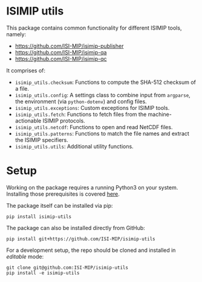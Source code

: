 ISIMIP utils
============

This package contains common functionality for different ISIMIP tools, namely:

* https://github.com/ISI-MIP/isimip-publisher
* https://github.com/ISI-MIP/isimip-qa
* https://github.com/ISI-MIP/isimip-qc

It comprises of:

* `isimip_utils.checksum`: Functions to compute the SHA-512 checksum of a file.
* `isimip_utils.config`: A settings class to combine input from `argparse`, the environment (via `python-dotenv`) and config files.
* `isimip_utils.exceptions`: Custom exceptions for ISIMIP tools.
* `isimip_utils.fetch`: Functions to fetch files from the machine-actionable ISIMIP protocols.
* `isimip_utils.netcdf`: Functions to open and read NetCDF files.
* `isimip_utils.patterns`: Functions to match the file names and extract the ISIMIP specifiers.
* `isimip_utils.utils`: Additional utility functions.


Setup
=====

Working on the package requires a running Python3 on your system. Installing those prerequisites is covered [here](https://github.com/ISI-MIP/isimip-utils/docs/prerequisites.md).

The package itself can be installed via pip:

```
pip install isimip-utils
```

The package can also be installed directly from GitHub:

```
pip install git+https://github.com/ISI-MIP/isimip-utils
```

For a development setup, the repo should be cloned and installed in *editable* mode:

```
git clone git@github.com:ISI-MIP/isimip-utils
pip install -e isimip-utils
```

